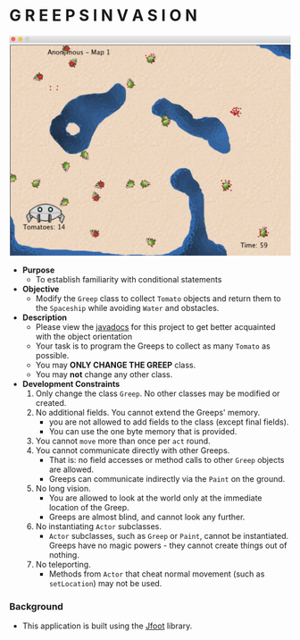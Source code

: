 # G R E E P S   I N V A S I O N
![](./greeps-world.png)
* **Purpose**
    * To establish familiarity with conditional statements
* **Objective**
    * Modify the `Greep` class to collect `Tomato` objects and return them to the `Spaceship` while avoiding `Water` and obstacles.
* **Description**
    * Please view the [javadocs](https://curriculeon.github.io/jfoot.greeps/javadocs/index.html) for this project to get better acquainted with the object orientation
    * Your task is to program the Greeps to collect as many `Tomato` as possible.
    * You may **ONLY CHANGE THE GREEP** class.
    * You may **not** change any other class.
* **Development Constraints**  
    1. Only change the class `Greep`. No other classes may be modified or 
created.
    2. No additional fields. You cannot extend the Greeps' memory.
        * you are not allowed to add fields to the class (except final fields).
        * You can use the one byte memory that is provided.
    3. You cannot `move` more than once per `act` round.
    4. You cannot communicate directly with other Greeps.
        * That is: no field accesses or method calls to other `Greep` objects are allowed.
        * Greeps can communicate indirectly via the `Paint` on the ground.
    5. No long vision.
        * You are allowed to look at the world only at the immediate location of the Greep.
        * Greeps are almost blind, and cannot look any further.
    6. No instantiating `Actor` subclasses.
        * `Actor` subclasses, such as `Greep` or `Paint`, cannot be instantiated. Greeps have no magic powers - they cannot create things out of nothing.
    7. No teleporting.
        * Methods from `Actor` that cheat normal movement (such as `setLocation`) may not be used.
        
        
### Background
* This application is built using the [Jfoot](https://github.com/Git-Leon/jfoot-api) library.
